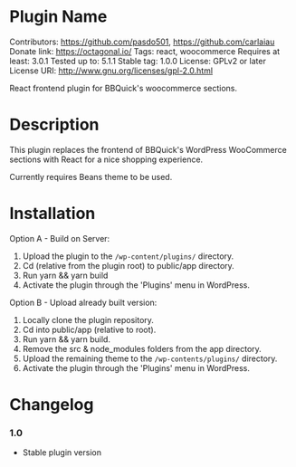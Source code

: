 # Plugin Name
Contributors: https://github.com/pasdo501, https://github.com/carlaiau
Donate link: https://octagonal.io/
Tags: react, woocommerce
Requires at least: 3.0.1
Tested up to: 5.1.1
Stable tag: 1.0.0
License: GPLv2 or later
License URI: http://www.gnu.org/licenses/gpl-2.0.html

React frontend plugin for BBQuick's woocommerce sections.

# Description

This plugin replaces the frontend of BBQuick's WordPress WooCommerce sections with React for a nice shopping
experience.

Currently requires Beans theme to be used.

# Installation

Option A - Build on Server:
1. Upload the plugin to the `/wp-content/plugins/` directory.
1. Cd (relative from the plugin root) to public/app directory.
1. Run yarn && yarn build
1. Activate the plugin through the 'Plugins' menu in WordPress.

Option B - Upload already built version:
1. Locally clone the plugin repository.
1. Cd into public/app (relative to root).
1. Run yarn && yarn build.
1. Remove the src & node_modules folders from the app directory.
1. Upload the remaining theme to the `/wp-contents/plugins/` directory.
1. Activate the plugin through the 'Plugins' menu in WordPress.


# Changelog
### 1.0
* Stable plugin version